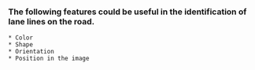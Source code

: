 ### The following features could be useful in the identification of lane lines on the road.
    * Color
    * Shape
    * Orientation
    * Position in the image